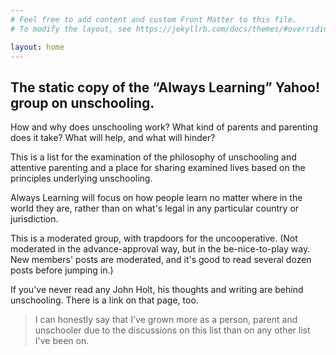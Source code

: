 ```yaml
---
# Feel free to add content and custom Front Matter to this file.
# To modify the layout, see https://jekyllrb.com/docs/themes/#overriding-theme-defaults

layout: home
---
```


## The static copy of the “Always Learning” Yahoo! group on unschooling.

How and why does unschooling work? What kind of parents and parenting does it take? What will help, and what will hinder?

This is a list for the examination of the philosophy of unschooling and attentive parenting and a place for sharing examined lives based on the principles underlying unschooling.

Always Learning will focus on how people learn no matter where in the world they are, rather than on what's legal in any particular country or jurisdiction.

This is a moderated group, with trapdoors for the uncooperative. (Not moderated in the advance-approval way, but in the be-nice-to-play way. New members' posts are moderated, and it's good to read several dozen posts before jumping in.)

If you've never read any John Holt, his thoughts and writing are behind unschooling. There is a link on that page, too.

>  I can honestly say that I've grown more as a person, parent and unschooler due to the discussions on this list than on any other list I've been on.
